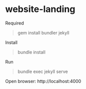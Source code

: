 # website-landing

Required
> gem install bundler jekyll

Install 
> bundle install

Run
> bundle exec jekyll serve

Open browser: http://localhost:4000
